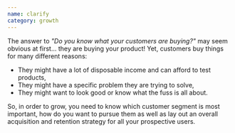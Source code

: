 ```yaml
---
name: clarify
category: growth
---
```


The answer to _"Do you know what your customers are buying?"_ may seem obvious at first... they are buying your product! Yet, customers buy things for many different reasons: 

* They might have a lot of disposable income and can afford to test products, 
* They might have a specific problem they are trying to solve, 
* They might want to look good or know what the fuss is all about.

So, in order to grow, you need to know which customer segment is most important, how do you want to pursue them as well as lay out an overall acquisition and retention strategy for all your prospective users. 
